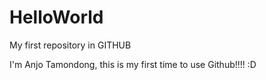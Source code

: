 HelloWorld
==========

My first repository in GITHUB

I'm Anjo Tamondong, this is my first time to use Github!!!! :D
